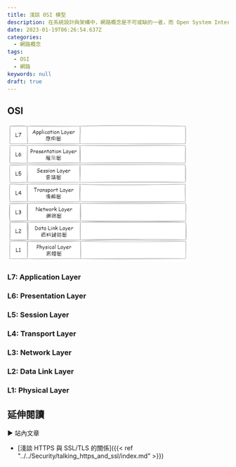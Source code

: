 ```yaml
---
title: 淺談 OSI 模型
description: 在系統設計與架構中，網路概念是不可或缺的一者，而 Open System Interconnection Model, OSI 可視為網路通訊的通用語言。
date: 2023-01-19T06:26:54.637Z
categories:
  - 網路概念
tags:
  - OSI
  - 網路
keywords: null
draft: true
---
```



<!--more-->
## OSI

![OSI](images/osi.png)

### L7: Application Layer

### L6: Presentation Layer

### L5: Session Layer

### L4: Transport Layer

### L3: Network Layer

### L2: Data Link Layer

### L1: Physical Layer

## 延伸閱讀

▶ 站內文章

- [淺談 HTTPS 與 SSL/TLS 的關係]({{< ref "../../Security/talking_https_and_ssl/index.md" >}})
